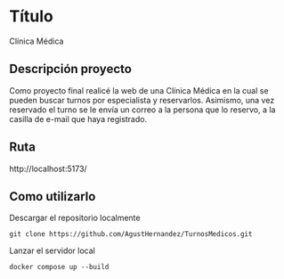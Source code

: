 # Título

Clínica Médica

## Descripción proyecto

Como proyecto final realicé la web de una Clínica Médica en la cual se pueden buscar turnos por especialista y reservarlos. Asimismo, una vez reservado el turno se le envía
un correo a la persona que lo reservo, a la casilla de e-mail que haya registrado.

## Ruta 

http://localhost:5173/

## Como utilizarlo

Descargar el repositorio localmente

```
git clone https://github.com/AgustHernandez/TurnosMedicos.git
```

Lanzar el servidor local

```
docker compose up --build
```
